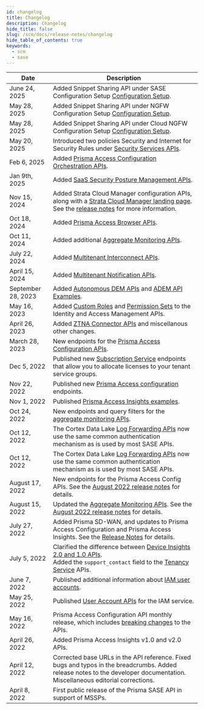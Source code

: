 ```yaml
---
id: changelog
title: Changelog
description: Changelog
hide_title: false
slug: /scm/docs/release-notes/changelog
hide_table_of_contents: true
keywords:
  - scm
  - sase
---
```


| Date            | Description                                                                                                                                                                           |
| --------------- | ------------------------------------------------------------------------------------------------------------------------------------------------------------------------------------- |
| June 24, 2025     | Added Snippet Sharing API under SASE Configuration Setup [Configuration Setup](/scm/api/config/sase/setup/snippet-sharing/).
| May 28, 2025     | Added Snippet Sharing API under NGFW Configuration Setup [Configuration Setup](/scm/api/config/ngfw/setup/snippet-sharing/).
| May 28, 2025     | Added Snippet Sharing API under Cloud NGFW Configuration Setup [Configuration Setup](/scm/api/config/cloudngfw/setup/snippet-sharing/).
| May 20, 2025     | Introduced two policies Security and Internet for Security Rules under [Security Services APIs](/scm/api/config/sase/security/security-api/).
| Feb 6, 2025     | Added [Prisma Access Configuration Orchestration APIs](/sase/api/introduction/). |
| Jan 9th, 2025  | Added [SaaS Security Posture Management APIs](/sase/api/sspm/).
| Nov 15, 2024  | Added Strata Cloud Manager configuration APIs, along with a [Strata Cloud Manager landing page](/strata-cloud-manager/). See the [release notes](/scm/docs/release-notes/november2024) for more information. |
| Oct 18, 2024  | Added [Prisma Access Browser APIs](/access/api/browser-mgmt/).                                       |
| Oct 11, 2024  | Added additional [Aggregate Monitoring APIs](/sase/api/mt-monitor/).                                                                                                                    |
| July 22, 2024  | Added [Multitenant Interconnect APIs](/sase/api/mt-interconnect/).                                                                                                                     |
| April 15, 2024  | Added [Multitenant Notification APIs](/sase/api/mt-notifications/).                                                      |
| September 28, 2023    | Added [Autonomous DEM APIs](/access/docs/adem) and [ADEM API Examples](/access/docs/adem/examples/application-performance/mu-experience-score-for-an-app/). |
| May 16, 2023    | Added [Custom Roles](/sase/api/iam/custom-roles/) and [Permission Sets](/sase/api/iam/permission-sets/) to the Identity and Access Management APIs. |
| April 26, 2023  | Added [ZTNA Connector APIs](/sase/docs/release-notes/release-notes/#april-2023) and miscellanous other changes.   |
| March 28, 2023  | New endpoints for the [Prisma Access Configuration APIs](/sase/docs/release-notes/release-notes/#march-2023).  |
| Dec 5, 2022     | Published new [Subscription Service](/sase/api/subscription/) endpoints that allow you to allocate licenses to your tenant service groups.  |
| Nov 22, 2022    | Published new [Prisma Access configuration](/sase/docs/release-notes/release-notes/#november-2022) endpoints.          |
| Nov 1, 2022     | Published [Prisma Access Insights examples](/access/docs/insights/examples/).              |
| Oct 24, 2022    | New endpoints and query filters for the [aggregate monitoring APIs](/sase/docs/release-notes/release-notes/#late-august-2022).       |
| Oct 12, 2022    | The Cortex Data Lake [Log Forwarding APIs](/cdl/docs/log-forwarding/) now use the same common authentication mechanism as is used by most SASE APIs. |
| Oct 12, 2022    | The Cortex Data Lake [Log Forwarding APIs](/cdl/docs/log-forwarding/) now use the same common authentication mechanism as is used by most SASE APIs.|
| August 17, 2022 | New endpoints for the Prisma Access Config APIs. See the [August 2022 release notes](/sase/docs/release-notes/release-notes#august-2022) for details.|
| August 15, 2022 | Updated the [Aggregate Monitoring APIs](/sase/api/mt-monitor). See the [August 2022 release notes](/sase/docs/release-notes/release-notes#august-2022) for details.  |
| July 27, 2022   | Added Prisma SD-WAN, and updates to Prisma Access Configuration and Prisma Access Insights. See the [Release Notes](/sase/docs/release-notes/release-notes#july-2022) for details.    |
| July 5, 2022    | Clarified the difference between [Device Insights 2.0 and 1.0 APIs](/access/docs/insights). <br/> Added the `support_contact` field to the [Tenancy Service](/sase/api/tenancy) APIs. |
| June 7, 2022    | Published additional information about [IAM user accounts](/sase/docs/user-accounts).                                                                                            |
| May 25, 2022    | Published [User Account APIs](/sase/api/iam/user-accounts) for the IAM service.                                                                                                  |
| May 16, 2022    | Prisma Access Configuration API monthly release, which includes [breaking changes](/sase/docs/release-notes/release-notes#april-2022) to the APIs.                                    |
| April 26, 2022  | Added Prisma Access Insights v1.0 and v2.0 APIs. |                                                                                                    
| April 12, 2022  | Corrected base URLs in the API reference. Fixed bugs and typos in the breadcrumbs.   Added release notes to the developer documentation. Miscellaneous editorial corrections.           |
| April 8, 2022   | First public release of the Prisma SASE API in support of MSSPs.                                                                                                                      |